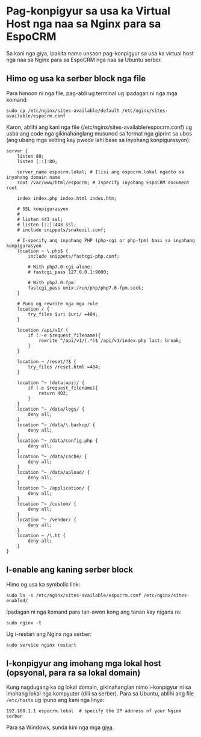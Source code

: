 # Pag-konpigyur sa usa ka Virtual Host nga naa sa Nginx para sa EspoCRM

Sa kani nga giya, ipakita namo unsaon pag-konpigyur sa usa ka virtual host nga naa sa Nginx para sa EspoCRM nga naa sa Ubuntu serber.

## Himo og usa ka serber block nga file

Para himoon ni nga file, pag-abli ug terminal ug ipadagan ni nga mga komand:

```
sudo cp /etc/nginx/sites-available/default /etc/nginx/sites-available/espocrm.conf
```

Karon, ablihi ang kani nga file (/etc/nginx/sites-available/espocrm.conf) ug usba ang code nga gikinahanglang musunod sa format nga giprint sa ubos (ang ubang mga setting kay pwede lahi base sa inyohang konpigurasyon):

```
server {
    listen 80;
    listen [::]:80;
 
    server_name espocrm.lokal; # Ilisi ang espocrm.lokal ngadto sa inyohang domain name
    root /var/www/html/espocrm; # Ispecify inyohang EspoCRM document root
 
    index index.php index.html index.htm;
 
    # SSL konpigurasyon
    #
    # listen 443 ssl;
    # listen [::]:443 ssl;
    # include snippets/snakeoil.conf;    

    # I-specify ang inyohang PHP (php-cgi or php-fpm) basi sa inyohang konpigurasyon
    location ~ \.php$ {
        include snippets/fastcgi-php.conf;
 
        # With php7.0-cgi alone:
        # fastcgi_pass 127.0.0.1:9000;
 
        # With php7.0-fpm:
        fastcgi_pass unix:/run/php/php7.0-fpm.sock;
    }    
 
    # Puno og rewrite nga mga rule
    location / {
        try_files $uri $uri/ =404;
    }
 
    location /api/v1/ {
        if (!-e $request_filename){
            rewrite ^/api/v1/(.*)$ /api/v1/index.php last; break;
        }
    }
 
    location ~ /reset/?$ {
        try_files /reset.html =404;
    }
 
    location ^~ (data|api)/ {
        if (-e $request_filename){
            return 403;
        }
    }
    location ^~ /data/logs/ {
        deny all;
    }
    location ^~ /data/\.backup/ {
        deny all;
    }
    location ^~ /data/config.php {
        deny all;
    }
    location ^~ /data/cache/ {
        deny all;
    }
    location ^~ /data/upload/ {
        deny all;
    }
    location ^~ /application/ {
        deny all;
    }
    location ^~ /custom/ {
        deny all;
    }
    location ^~ /vendor/ {
        deny all;
    }
    location ~ /\.ht {
        deny all;
    }
}
```

## I-enable ang kaning serber block

Himo og usa ka symbolic link:

```
sudo ln -s /etc/nginx/sites-available/espocrm.conf /etc/nginx/sites-enabled/
````

Ipadagan ni nga komand para tan-awon kong ang tanan kay nigana ra:

```
sudo nginx -t
```

Ug i-restart ang Nginx nga serber:

```
sudo service nginx restart
```

## I-konpigyur ang imohang mga lokal host (opsyonal, para ra sa lokal domain)

Kung nagdugang ka og lokal domain, gikinahanglan nimo i-konpigyur ni sa imohang lokal nga kompyuter (dili sa serber). Para sa Ubuntu, ablihi ang file `/etc/hosts` ug ipuno ang kani nga linya:

```
192.168.1.1 espocrm.lokal  # specify the IP address of your Nginx serber
```

Para sa Windows, sunda kini nga mga [giya](http://support.microsoft.com/kb/923947).
